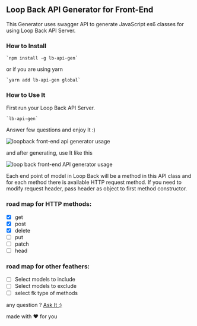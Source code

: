 ## Loop Back API Generator for Front-End
This Generator uses swagger API to generate JavaScript es6 classes for using Loop Back API Server.
### How to Install

    `npm install -g lb-api-gen`
    
or if you are using yarn

    `yarn add lb-api-gen global`
### How to Use It
First run your Loop Back API Server.

    `lb-api-gen`
Answer few questions and enjoy It :)

![loopback front-end api generator usage](https://i.postimg.cc/rwq6qLyh/lb-api-gen-sample.jpg)

and after generating, use It like this

![loop back front-end API generator usage](https://i.postimg.cc/5tLQMvPd/lb-api-gen-sample-2.jpg)

Each end point of model in Loop Back will be a method in this API class and for each method there is available HTTP request method.
If you need to modify request header, pass header as object to first method constructor.

### road map for HTTP methods:
 - [x] get
 - [x] post
 - [x] delete
 - [ ] put
 - [ ] patch
 - [ ] head

### road map for other feathers:

 - [ ] Select models to include
 - [ ] Select models to exclude
 - [ ] select fk type of methods

any question ?
[Ask It :)](http://mrfarhad.ir/#!/contact)

made with :heart: for you

